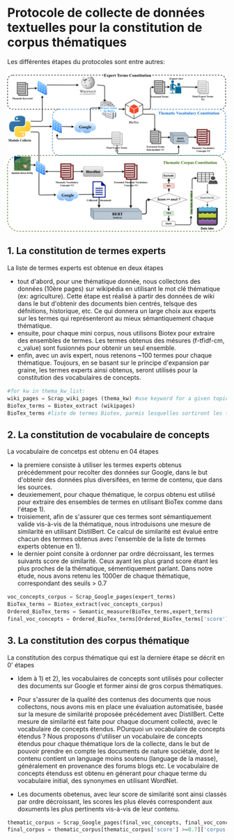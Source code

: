 # Protocole de collecte de données textuelles pour la constitution de corpus thématiques
Les différentes étapes du protocoles sont entre autres:

![alt tag](./protocole_sageo.png)

## 1. La constitution de termes experts
La liste de termes experts est obtenue en deux étapes

* tout d'abord, pour une thématique donnée, nous collectons des données (10ère pages) sur wikipédia en utilisant le mot clé thématique (ex: agriculture). Cette étape est réalisé à partir des données de wiki dans le  but d'obtenir des documents bien centrés, telsque des défnitions, historique, etc. Ce qui donnera un large choix aux experts sur les termes qui représenteront au mieux sémantiquement chaque thématique.
* ensuite, pour chaque mini corpus, nous utilisons Biotex pour extraire des ensembles de termes. Les termes obtenus des mésures (f-tfidf-cm, c_value) sont fusionnés pour obtenir un seul ensemble. 
* enfin, avec un avis expert, nous retenons ~100 termes pour chaque thématique. 
Toujours, en se basant sur le principe d'expansion par graine, les termes experts ainsi obtenus, seront utilisés pour la constitution des vocabulaires de concepts.

``` python
#for kw in thema_kw_list:
wiki_pages = Scrap_wiki_pages (thema_kw) #use keyword for a given topic, such as 'urbanisation'
BioTex_terms = Biotex_extract (wikipages)
BioTex_terms #liste de termes Biotex, parmis lesquelles sortiront les termes experts - liste de termes experts (expert_terms)
```

## 2. La constitution de vocabulaire de concepts
La vocabulaire de concetps est obtenu en 04 étapes
* la premiere consiste à utiliser les termes experts obtenus précédemment pour recolter des données sur Google, dans le but d'obtenir des données plus diversifées, en terme de contenu, que dans les sources.
* deuxiemement, pour chaque thématique, le corpus obtenu est utilisé pour extraire des ensembles de termes en utilisant BioTex comme dans l'étape 1).
* troisiement, afin de s'assurer que ces termes sont sémantiquement valide vis-à-vis de la thématique, nous introduisons une mesure de similarité en utilisant DistilBert. Ce calcul de similarité est évalué entre chacun des termes obtenus avec l'ensemble de la liste de termes experts obtenue en 1).
* le dernier point consite à ordonner par ordre décroissant, les termes suivants score de similarité. Ceux ayant les plus grand score étant les plus proches de la thématique, sémentiquement parlant. Dans notre étude, nous avons retenu les 1000er de chaque thématique, correspondant des seuils > 0.7

``` python
voc_concepts_corpus = Scrap_Google_pages(expert_terms)
BioTex_terms = Biotex_extract(voc_concepts_corpus)
Ordered_BioTex_terms = Semantic_measure(BioTex_terms,expert_terms)
final_voc_concepts = Ordered_BioTex_terms[Ordered_BioTex_terms['score'] >=0.7]['terms'] # take only  terms that have a sim score higher than .7
```

## 3. La constitution des corpus thématique
La constitution des corpus thématique qui est la derniere étape se décrit en 0' étapes
* Idem à 1) et 2), les vocabulaires de concepts sont utilisés pour collecter des documents sur Google et former ainsi de gros corpus thématiques.

* Pour s'assurer de la qualité des contenus des documents que nous collectons, nous avons mis en place une évaluation automatisée, basée sur la mesure de similarité proposée précédement avec DistilBert.  Cette mesure de similarité est faite pour chaque  document collecté, avec le vocabulaire de concepts étendus. POurquoi un vocabulaire de concepts étendus ? Nous proposons d'utiliser un vocabulaire de concepts étendus pour chaque thématique lors de la collecte, dans le but de pouvoir prendre en compte les documents de nature sociétale, dont le contenu contient un language moins soutenu (language de la masse), généralement en provenance des forums blogs etc. Le vocabulaire de concepts étenduss est obtenu en génerant pour chaque terme du vocabulaire initial, des synonymes en utilisant WordNet.

* Les documents obetenus, avec leur score de similarité sont ainsi classés par ordre décroissant, les scores les plus élevés correspondent aux doxuments les plus pertinents vis-à-vis de leur contenu. 


``` python
thematic_corpus = Scrap_Google_pages(final_voc_concepts, final_voc_concepts_extended)
final_corpus = thematic_corpus[thematic_corpus['score'] >=0.7]['corpus'] # take only  doc that have a sim score higher than .7
```
